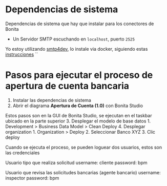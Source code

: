 # Dependencias de sistema
Dependencias de sistema que hay que instalar para los conectores de Bonita

- Un Servidor SMTP escuchando en `localhost`, puerto `2525`

Yo estoy utilizando [smtp4dev](https://github.com/rnwood/smtp4dev), lo instale via docker, siguiendo estas [instrucciones](https://github.com/rnwood/smtp4dev/wiki/Installation#how-to-run-smtp4dev-in-docker)
``
# Pasos para ejecutar el proceso de apertura de cuenta bancaria
1. Instalar las dependencias de sistema
2. Abrir el diagrama **Apertura de Cuenta (1.0)** con Bonita Studio

Estos pasos son en la GUI de Bonita Studio, se ejecutan en el taskbar ubicado en la parte superior
3. Desplegar el modelo de base datos
	1. Development > Business Data Model > Clean Deploy
4. Desplegar organization
	1. Organization > Deploy
	2. Seleccionar Banco XYZ
	3. Clic deploy
	
Cuando se ejecuta el proceso, se pueden loguear dos usuarios, estos son las credenciales

Usuario tipo que realiza solicitud
	username: cliente
	password: bpm
	
Usuario que revisa las solicitudes bancarias (agente bancario)
	username: inspector
	password: bpm